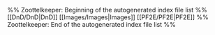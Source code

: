 %% Zoottelkeeper: Beginning of the autogenerated index file list  %%
 [[DnD/DnD|DnD]]
 [[Images/Images|Images]]
 [[PF2E/PF2E|PF2E]]
%% Zoottelkeeper: End of the autogenerated index file list  %%
